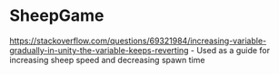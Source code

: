 # SheepGame

https://stackoverflow.com/questions/69321984/increasing-variable-gradually-in-unity-the-variable-keeps-reverting - Used as a guide for increasing sheep speed and decreasing spawn time
